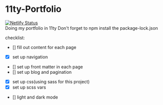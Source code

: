 # 11ty-Portfolio
[![Netlify Status](https://api.netlify.com/api/v1/badges/33c0e217-1f8a-4255-9273-ce183e31960d/deploy-status)](https://app.netlify.com/sites/stunning-daifuku-16e549/deploys)
<br/>
Doing my portfolio in 11ty
Don't forget to npm install the package-lock.json

checklist:
- [] fill out content for each page
- [x] set up navigation
- [] set up front matter in each page
- [] set up blog and pagination
- [x] set up css(using sass for this project)
- [x] set up scss vars
- [] light and dark mode
